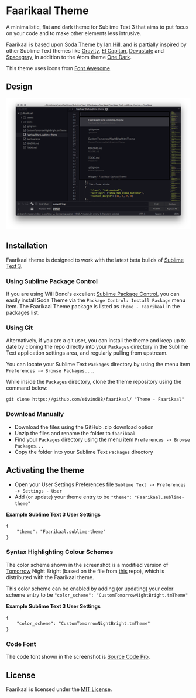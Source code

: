 # Faarikaal Theme

<!-- monochromatic, -->

A minimalistic, flat and dark theme for Sublime Text 3 that aims to put focus on your code and to make other elements less intrusive.

Faarikaal is based upon [Soda Theme](https://github.com/buymeasoda/soda-theme) by [Ian Hill](http://buymeasoda.com/), and is partially inspired by other Sublime Text themes like [Gravity](https://github.com/frankyonnetti/gravity-sublime-theme), [El Capitan](https://github.com/iccir/El-Capitan-Theme), [Devastate](https://github.com/vlakarados/devastate) and [Spacegray](https://github.com/kkga/spacegray), in addition to the Atom theme [One Dark](https://github.com/atom/one-dark-ui).

This theme uses icons from [Font Awesome](http://fortawesome.github.io/Font-Awesome/).

<!-- Project site: [http://eivind88.github.io/faarikaal/](http://eivind88.github.io/faarikaal/ -->

## Design

![Faarikaal Theme](faarikaal.png?)

## Installation

Faarikaal theme is designed to work with the latest beta builds of [Sublime Text 3](http://www.sublimetext.com/3).

### Using Sublime Package Control

If you are using Will Bond's excellent [Sublime Package Control](http://wbond.net/sublime_packages/package_control), you can easily install Soda Theme via the `Package Control: Install Package` menu item. The Faarikaal Theme package is listed as `Theme - Faarikaal` in the packages list.

### Using Git

Alternatively, if you are a git user, you can install the theme and keep up to date by cloning the repo directly into your `Packages` directory in the Sublime Text application settings area, and regularly pulling from upstream.

You can locate your Sublime Text `Packages` directory by using the menu item `Preferences -> Browse Packages...`.

While inside the `Packages` directory, clone the theme repository using the command below:

    git clone https://github.com/eivind88/faarikaal/ "Theme - Faarikaal"

### Download Manually

* Download the files using the GitHub .zip download option
* Unzip the files and rename the folder to `faarikaal`
* Find your `Packages` directory using the menu item  `Preferences -> Browse Packages...`
* Copy the folder into your Sublime Text `Packages` directory

## Activating the theme

* Open your User Settings Preferences file `Sublime Text -> Preferences -> Settings - User`
* Add (or update) your theme entry to be `"theme": "Faarikaal.sublime-theme"`

**Example Sublime Text 3 User Settings**

    {
        "theme": "Faarikaal.sublime-theme"
    }

<!--
## Additional Features

### Sidebar Folder Icons

Faarikaal has folder icons by default with Sublime Text.

![Soda Folder Icons](http://buymeasoda.github.com/soda-theme/images/features/sidebar-folder-icons.png)

### Retina Resolution UI

Faarikaal has been designed to take advantage of retina resolution (high-dpi) displays.

![Soda Retina](http://buymeasoda.github.com/soda-theme/images/features/soda-retina.png)

## Bonus Options

-->

### Syntax Highlighting Colour Schemes

The color scheme shown in the screenshot is a modified version of [Tomorrow](https://github.com/ChrisKempson/Tomorrow-Theme) Night Bright (based on the file from [this](https://github.com/theymaybecoders/sublime-tomorrow-theme) repo), which is distributed with the Faarikaal theme.

This color scheme can be enabled by adding (or updating) your color scheme entry to be `"color_scheme": "CustomTomorrowNightBright.tmTheme"`

**Example Sublime Text 3 User Settings**

    {
        "color_scheme": "CustomTomorrowNightBright.tmTheme"
    }

### Code Font

The code font shown in the screenshot is [Source Code Pro](https://github.com/adobe-fonts/source-code-pro).

## License

Faarikaal is licensed under the [MIT License](LICENSE.txt).
